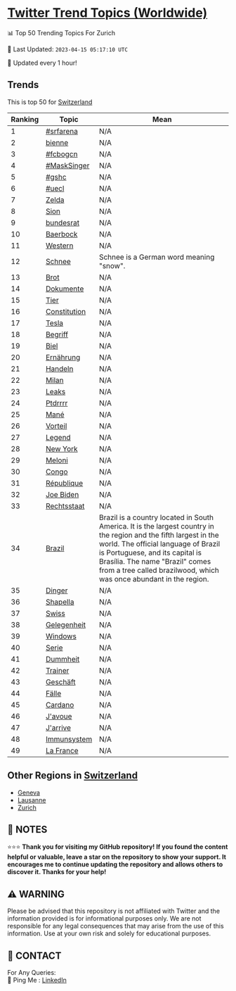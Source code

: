 [Twitter Trend Topics (Worldwide)](https://github.com/ErcinDedeoglu/Twitter-Trend-Topics)
==========


📊 Top 50 Trending Topics For Zurich

📆 Last Updated: `2023-04-15 05:17:10 UTC`

🔧 Updated every 1 hour!


## Trends

This is top 50 for [Switzerland](</Switzerland>)

| Ranking | Topic | Mean |
| ------- | ------------ | ------------ |
| 1 | [#srfarena](http://twitter.com/search?q=%23srfarena) | N/A |
| 2 | [bienne](http://twitter.com/search?q=bienne) | N/A |
| 3 | [#fcbogcn](http://twitter.com/search?q=%23fcbogcn) | N/A |
| 4 | [#MaskSinger](http://twitter.com/search?q=%23MaskSinger) | N/A |
| 5 | [#gshc](http://twitter.com/search?q=%23gshc) | N/A |
| 6 | [#uecl](http://twitter.com/search?q=%23uecl) | N/A |
| 7 | [Zelda](http://twitter.com/search?q=Zelda) | N/A |
| 8 | [Sion](http://twitter.com/search?q=Sion) | N/A |
| 9 | [bundesrat](http://twitter.com/search?q=bundesrat) | N/A |
| 10 | [Baerbock](http://twitter.com/search?q=Baerbock) | N/A |
| 11 | [Western](http://twitter.com/search?q=Western) | N/A |
| 12 | [Schnee](http://twitter.com/search?q=Schnee) | Schnee is a German word meaning "snow". |
| 13 | [Brot](http://twitter.com/search?q=Brot) | N/A |
| 14 | [Dokumente](http://twitter.com/search?q=Dokumente) | N/A |
| 15 | [Tier](http://twitter.com/search?q=Tier) | N/A |
| 16 | [Constitution](http://twitter.com/search?q=Constitution) | N/A |
| 17 | [Tesla](http://twitter.com/search?q=Tesla) | N/A |
| 18 | [Begriff](http://twitter.com/search?q=Begriff) | N/A |
| 19 | [Biel](http://twitter.com/search?q=Biel) | N/A |
| 20 | [Ernährung](http://twitter.com/search?q=Ern%c3%a4hrung) | N/A |
| 21 | [Handeln](http://twitter.com/search?q=Handeln) | N/A |
| 22 | [Milan](http://twitter.com/search?q=Milan) | N/A |
| 23 | [Leaks](http://twitter.com/search?q=Leaks) | N/A |
| 24 | [Ptdrrrr](http://twitter.com/search?q=Ptdrrrr) | N/A |
| 25 | [Mané](http://twitter.com/search?q=Man%c3%a9) | N/A |
| 26 | [Vorteil](http://twitter.com/search?q=Vorteil) | N/A |
| 27 | [Legend](http://twitter.com/search?q=Legend) | N/A |
| 28 | [New York](http://twitter.com/search?q=New+York) | N/A |
| 29 | [Meloni](http://twitter.com/search?q=Meloni) | N/A |
| 30 | [Congo](http://twitter.com/search?q=Congo) | N/A |
| 31 | [République](http://twitter.com/search?q=R%c3%a9publique) | N/A |
| 32 | [Joe Biden](http://twitter.com/search?q=Joe+Biden) | N/A |
| 33 | [Rechtsstaat](http://twitter.com/search?q=Rechtsstaat) | N/A |
| 34 | [Brazil](http://twitter.com/search?q=Brazil) | Brazil is a country located in South America. It is the largest country in the region and the fifth largest in the world. The official language of Brazil is Portuguese, and its capital is Brasília. The name "Brazil" comes from a tree called brazilwood, which was once abundant in the region. |
| 35 | [Dinger](http://twitter.com/search?q=Dinger) | N/A |
| 36 | [Shapella](http://twitter.com/search?q=Shapella) | N/A |
| 37 | [Swiss](http://twitter.com/search?q=Swiss) | N/A |
| 38 | [Gelegenheit](http://twitter.com/search?q=Gelegenheit) | N/A |
| 39 | [Windows](http://twitter.com/search?q=Windows) | N/A |
| 40 | [Serie](http://twitter.com/search?q=Serie) | N/A |
| 41 | [Dummheit](http://twitter.com/search?q=Dummheit) | N/A |
| 42 | [Trainer](http://twitter.com/search?q=Trainer) | N/A |
| 43 | [Geschäft](http://twitter.com/search?q=Gesch%c3%a4ft) | N/A |
| 44 | [Fälle](http://twitter.com/search?q=F%c3%a4lle) | N/A |
| 45 | [Cardano](http://twitter.com/search?q=Cardano) | N/A |
| 46 | [J'avoue](http://twitter.com/search?q=J%27avoue) | N/A |
| 47 | [J'arrive](http://twitter.com/search?q=J%27arrive) | N/A |
| 48 | [Immunsystem](http://twitter.com/search?q=Immunsystem) | N/A |
| 49 | [La France](http://twitter.com/search?q=La+France) | N/A |



## Other Regions in [Switzerland](</Switzerland>)

* [Geneva](</Switzerland/Geneva.md>)
* [Lausanne](</Switzerland/Lausanne.md>)
* [Zurich](</Switzerland/Zurich.md>)



## 📝 NOTES

⭐⭐⭐ **Thank you for visiting my GitHub repository! If you found the content helpful or valuable, leave a star on the repository to show your support. It encourages me to continue updating the repository and allows others to discover it. Thanks for your help!**


## ⚠️ WARNING

Please be advised that this repository is not affiliated with Twitter and the information provided is for informational purposes only. We are not responsible for any legal consequences that may arise from the use of this information. Use at your own risk and solely for educational purposes.


## 📨 CONTACT

 For Any Queries:  
            🏓 Ping Me : [LinkedIn](https://www.linkedin.com/in/ercindedeoglu/)
